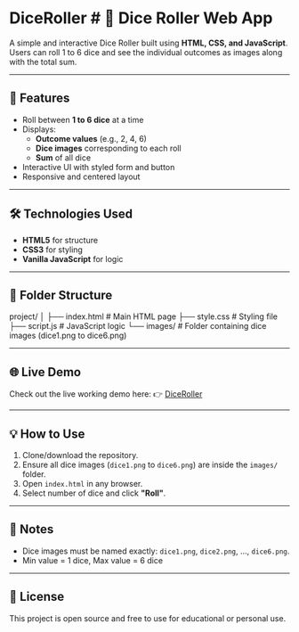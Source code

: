 # DiceRoller # 🎲 Dice Roller Web App

A simple and interactive Dice Roller built using **HTML, CSS, and JavaScript**. Users can roll 1 to 6 dice and see the individual outcomes as images along with the total sum.

---

## 🚀 Features

- Roll between **1 to 6 dice** at a time
- Displays:
  - **Outcome values** (e.g., 2, 4, 6)
  - **Dice images** corresponding to each roll
  - **Sum** of all dice
- Interactive UI with styled form and button
- Responsive and centered layout

---

## 🛠️ Technologies Used

- **HTML5** for structure  
- **CSS3** for styling  
- **Vanilla JavaScript** for logic

---

## 📂 Folder Structure
project/
│
├── index.html # Main HTML page
├── style.css # Styling file
├── script.js # JavaScript logic
└── images/ # Folder containing dice images (dice1.png to dice6.png)


---

## 🌐 Live Demo

Check out the live working demo here: 
👉 [DiceRoller](https://ericbloodaxe17.github.io/DiceRoller/)

---

## 💡 How to Use

1. Clone/download the repository.
2. Ensure all dice images (`dice1.png` to `dice6.png`) are inside the `images/` folder.
3. Open `index.html` in any browser.
4. Select number of dice and click **"Roll"**.

---

## 📌 Notes

- Dice images must be named exactly: `dice1.png`, `dice2.png`, ..., `dice6.png`.
- Min value = 1 dice, Max value = 6 dice

---

## 📄 License

This project is open source and free to use for educational or personal use.

